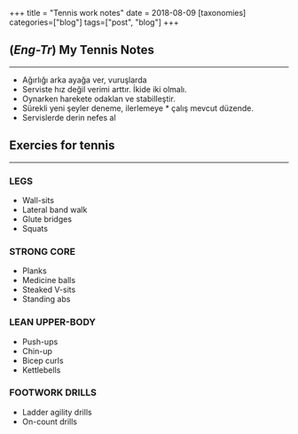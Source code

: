 +++
title = "Tennis work notes"
date = 2018-08-09
[taxonomies]
categories=["blog"]
tags=["post", "blog"]
+++

## (*Eng-Tr*) My Tennis Notes
---
* Ağırlığı arka ayağa ver, vuruşlarda
* Serviste hız değil verimi arttır. İkide iki olmalı.
* Oynarken harekete odaklan ve stabilleştir.
* Sürekli yeni şeyler deneme, ilerlemeye * çalış mevcut düzende.
* Servislerde derin nefes al

## Exercies for tennis
---
### LEGS

* Wall-sits
* Lateral band walk
* Glute bridges
* Squats

### STRONG CORE

* Planks
* Medicine balls
* Steaked V-sits
* Standing abs

### LEAN UPPER-BODY

* Push-ups
* Chin-up
* Bicep curls
* Kettlebells

### FOOTWORK DRILLS

* Ladder agility drills
* On-count drills
